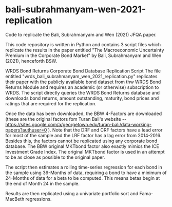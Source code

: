 # bali-subrahmanyam-wen-2021-replication
Code to replicate the Bali, Subrahmanyam and Wen (2021) JFQA paper.

This code repository is written in Python and contains 3 script files which replicate the results in the paper entitled
"The Macroeconomic Uncertainty Premium in the Corporate Bond Market" by Bali, Subrahmanyam and Wen (2021), henceforth BSW.

WRDS Bond Returns Corporate Bond Database Replication Script
The file entitled "wrds_bali_subrahmanyam_wen_2021_replication.py" replicates their paper with the publicly available 
bond dataset from thw WRDS Bond Returns Module and requires an academic (or otherwise) subscription to WRDS.
The script directly queries the WRDS Bond Returns database and downloads bond returns, amount outstanding, maturity,
bond prices and ratings that are required for the replication.

Once the data has been downloaded, the BBW 4-Factors are downloaded (these are the original factors fom Turan Bali's website
-- https://sites.google.com/a/georgetown.edu/turan-bali/data-working-papers?authuser=0 ).
Note that the DRF and CRF factors have a lead error for most of the sample and the LRF factor has a lag error from 2014-2016.
Besides this, the factors cannot be replicated using any corporate bond database.
The BBW original MKTbond factor also exactly mimics the ICE Investment Grade Index. The original MKTbond factor is used in
an attempt to be as close as possible to the original paper.

The script then estimates a rolling time-series regression for each bond in the sample using 36-Months of data,
requiring a bond to have a minimum of 24-Months of data for a beta to be computed. This means betas begin at the end of 
Month 24 in the sample.

Results are then replicated using a univariate portfolio sort and Fama-MacBeth regressions.
